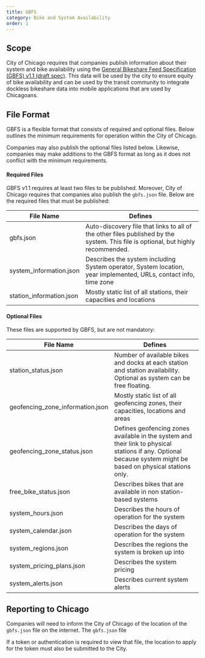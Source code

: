 ```yaml
---
title: GBFS
category: Bike and System Availability
order: 1
---
```


## Scope

City of Chicago requires that companies publish information about their system and bike availability using the [General Bikeshare Feed Specification (GBFS) v1.1 (draft spec)](https://github.com/dsgermain/gbfs/tree/f76251ad4c754b62defc42562887724f287b73ea). This data will be used by the city to ensure equity of bike availability and can be used by the transit community to integrate dockless bikeshare data into mobile applications that are used by Chicagoans.

## File Format

GBFS is a flexible format that consists of required and optional files. Below outlines the minimum requirements for operation within the City of Chicago.

Companies may also publish the optional files listed below. Likewise, companies may make additions to the GBFS format as long as it does not conflict with the minimum requirements.

#### Required Files

GBFS v1.1 requires at least two files to be published. Moreover, City of Chicago requires that companies also publish the `gbfs.json` file. Below are the required files that must be published:

File Name                           | Defines
------------------------------------| ----------
gbfs.json                           | Auto-discovery file that links to all of the other files published by the system. This file is optional, but highly recommended.
system_information.json             | Describes the system including System operator, System location, year implemented, URLs, contact info, time zone
station_information.json            | Mostly static list of all stations, their capacities and locations


#### Optional Files

These files are supported by GBFS, but are not mandatory:

File Name                           | Defines
------------------------------------|-----------
station_status.json                 | Number of available bikes and docks at each station and station availability. Optional as system can be free floating.
geofencing_zone_information.json    | Mostly static list of all geofencing zones, their capacities, locations and areas
geofencing_zone_status.json         | Defines geofencing zones available in the system and their link to physical stations if any. Optional because system might be based on physical stations only.
free_bike_status.json               | Describes bikes that are available in non station-based systems
system_hours.json                   | Describes the hours of operation for the system
system_calendar.json                | Describes the days of operation for the system
system_regions.json                 | Describes the regions the system is broken up into
system_pricing_plans.json           | Describes the system pricing
system_alerts.json                  | Describes current system alerts


## Reporting to Chicago

Companies will need to inform the City of Chicago of the location of the `gbfs.json` file on the internet. The `gbfs.json` file 

If a token or authentication is required to view that file, the location to apply for the token must also be submitted to the City.